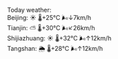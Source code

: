 Today weather:  
Beijing: ☀️   🌡️+25°C 🌬️↓7km/h  
Tianjin: ⛅️  🌡️+30°C 🌬️↙26km/h  
Shijiazhuang: ☀️   🌡️+32°C 🌬️↑12km/h  
Tangshan: 🌦   🌡️+28°C 🌬️↑12km/h  
